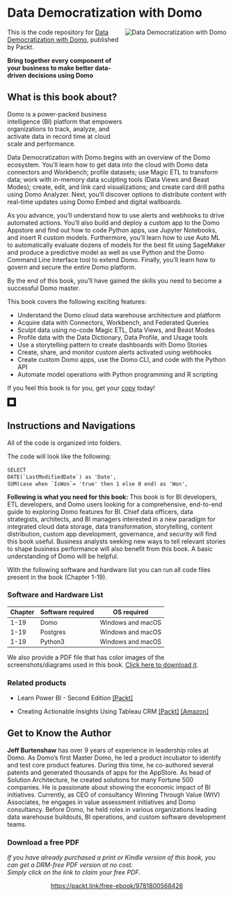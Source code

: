 


# Data Democratization with Domo		

<a href="https://www.packtpub.com/product/data-democratization-with-domo/9781800568426"><img src="https://static.packt-cdn.com/products/9781800568426/cover/smaller" alt="Data Democratization with Domo	" height="256px" align="right"></a>

This is the code repository for [Data Democratization with Domo](https://www.packtpub.com/product/data-democratization-with-domo/9781800568426), published by Packt.

**Bring together every component of your business to make better data-driven decisions using Domo**

## What is this book about?

Domo is a power-packed business intelligence (BI) platform that empowers organizations to track, analyze, and activate data in record time at cloud scale and performance.

Data Democratization with Domo begins with an overview of the Domo ecosystem. You’ll learn how to get data into the cloud with Domo data connectors and Workbench; profile datasets; use Magic ETL to transform data; work with in-memory data sculpting tools (Data Views and Beast Modes); create, edit, and link card visualizations; and create card drill paths using Domo Analyzer. Next, you’ll discover options to distribute content with real-time updates using Domo Embed and digital wallboards. 

As you advance, you’ll understand how to use alerts and webhooks to drive automated actions. You’ll also build and deploy a custom app to the Domo Appstore and find out how to code Python apps, use Jupyter Notebooks, and insert R custom models. Furthermore, you’ll learn how to use Auto ML to automatically evaluate dozens of models for the best fit using SageMaker and produce a predictive model as well as use Python and the Domo Command Line Interface tool to extend Domo. Finally, you’ll learn how to govern and secure the entire Domo platform.

By the end of this book, you’ll have gained the skills you need to become a successful Domo master.

This book covers the following exciting features: 
* Understand the Domo cloud data warehouse architecture and platform
* Acquire data with Connectors, Workbench, and Federated Queries
* Sculpt data using no-code Magic ETL, Data Views, and Beast Modes
* Profile data with the Data Dictionary, Data Profile, and Usage tools
* Use a storytelling pattern to create dashboards with Domo Stories
* Create, share, and monitor custom alerts activated using webhooks
* Create custom Domo apps, use the Domo CLI, and code with the Python API
* Automate model operations with Python programming and R scripting

If you feel this book is for you, get your [copy](https://www.amazon.in/Data-Democratization-Domo-component-data-driven/dp/1800568428/ref=sr_1_1?crid=5Y9SHLQ31GSA&keywords=Data+Democratization+with+Domo&qid=1654843172&sprefix=data+democratization+with+domo+%2Caps%2C208&sr=8-1) today!

<a href="https://www.packtpub.com/product/data-democratization-with-domo/9781800568426"><img src="https://raw.githubusercontent.com/PacktPublishing/GitHub/master/GitHub.png" alt="https://www.packtpub.com/" border="5" /></a>

## Instructions and Navigations
All of the code is organized into folders.

The code will look like the following:
```
SELECT
DATE(`LastModifiedDate`) as 'Date',
SUM(case when `IsWon`= 'true' then 1 else 0 end) as 'Won',
```

**Following is what you need for this book:**
This book is for BI developers, ETL developers, and Domo users looking for a comprehensive, end-to-end guide to exploring Domo features for BI. Chief data officers, data strategists, architects, and BI managers interested in a new paradigm for integrated cloud data storage, data transformation, storytelling, content distribution, custom app development, governance, and security will find this book useful. Business analysts seeking new ways to tell relevant stories to shape business performance will also benefit from this book. A basic understanding of Domo will be helpful.

With the following software and hardware list you can run all code files present in the book (Chapter 1-19).

### Software and Hardware List

| Chapter  | Software required                                                                    | OS required                        |
| -------- | -------------------------------------------------------------------------------------| -----------------------------------|
|  	1-19	   |   Domo                         			  | Windows and macOS | 		
|  	1-19	   |   	Postgres                          			  |  Windows and macOS | 		
|  	1-19	   |   Python3                         			  |  Windows and macOS | 		

We also provide a PDF file that has color images of the screenshots/diagrams used in this book. [Click here to download it](https://static.packt-cdn.com/downloads/9781800568426_ColorImages.pdf).

### Related products <Other books you may enjoy>
* Learn Power BI - Second Edition  [[Packt]](https://www.packtpub.com/product/learn-power-bi-second-edition/9781801811958) 
  
* Creating Actionable Insights Using Tableau CRM [[Packt]](https://www.packtpub.com/product/creating-actionable-insights-using-tableau-crm/9781801074391) [[Amazon]](https://www.amazon.in/Creating-Actionable-Insights-Using-Tableau/dp/1801074399/ref=sr_1_1?crid=22QPQYX2LWVXT&keywords=Creating+Actionable+Insights+Using+Tableau+CRM&qid=1654843701&sprefix=creating+actionable+insights+using+tableau+crm%2Caps%2C266&sr=8-1)
  
## Get to Know the Author
**Jeff Burtenshaw** has over 9 years of experience in leadership roles at Domo. As Domo’s first Master Domo, he led a product incubator to identify and test core product features. During this time, he co-authored several patents and generated thousands of apps for the AppStore.
As head of Solution Architecture, he created solutions for many Fortune 500 companies. He is passionate about showing the economic impact of BI initiatives.
Currently, as CEO of consultancy Winning Through Value (WtV) Associates, he engages in value assessment initiatives and Domo consultancy.
Before Domo, he held roles in various organizations leading data warehouse buildouts, BI operations, and custom software development teams.
### Download a free PDF

 <i>If you have already purchased a print or Kindle version of this book, you can get a DRM-free PDF version at no cost.<br>Simply click on the link to claim your free PDF.</i>
<p align="center"> <a href="https://packt.link/free-ebook/9781800568426">https://packt.link/free-ebook/9781800568426 </a> </p>